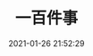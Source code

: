 ---
title: 一百件事
comments: false
date: 2021-01-26 21:52:29
keywords:
description:
photos:
layout: 100-things
---